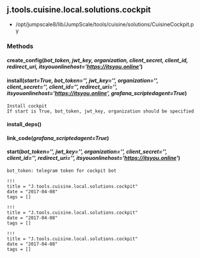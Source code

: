 <!-- toc -->
## j.tools.cuisine.local.solutions.cockpit

- /opt/jumpscale8/lib/JumpScale/tools/cuisine/solutions/CuisineCockpit.py

### Methods

#### create_config(*bot_token, jwt_key, organization, client_secret, client_id, redirect_uri, itsyouonlinehost='https://itsyou.online'*) 

#### install(*start=True, bot_token='', jwt_key='', organization='', client_secret='', client_id='', redirect_uri='', itsyouonlinehost='https://itsyou.online', grafana_scriptedagent=True*) 

```
Install cockpit
If start is True, bot_token, jwt_key, organization should be specified

```

#### install_deps() 

#### link_code(*grafana_scriptedagent=True*) 

#### start(*bot_token='', jwt_key='', organization='', client_secret='', client_id='', redirect_uri='', itsyouonlinehost='https://itsyou.online'*) 

```
bot_token: telegram token for cockpit bot

```


```
!!!
title = "J.tools.cuisine.local.solutions.cockpit"
date = "2017-04-08"
tags = []
```

```
!!!
title = "J.tools.cuisine.local.solutions.cockpit"
date = "2017-04-08"
tags = []
```

```
!!!
title = "J.tools.cuisine.local.solutions.cockpit"
date = "2017-04-08"
tags = []
```
